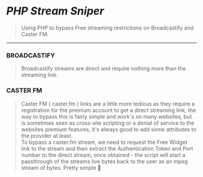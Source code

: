 # **_PHP Stream Sniper_**
> Using PHP to bypass Free streaming restrictions on Broadcastify and Caster FM.

----
### BROADCASTIFY   
> Broadcastify streams are direct and require nothing more than the streaming link.    
### CASTER FM   
> Caster FM ( caster.fm ) links are a little more tedious as they require a registration for the premium account to get a direct streaming link, the way to bypass this is fairly simple and work's on many websites, but is sometimes seen as cross-site scripting or a denial of service to the websites premium features, it's always good to add some attributes to the provider at least.  
> To bypass a caster.fm stream, we need to request the Free Widget link to the stream and then extract the Authentication Token and Port number to the direct stream, once obtained - the script will start a passthrough of the streams live bytes back to the user as an mpeg stream of bytes. Pretty simple 🤔






